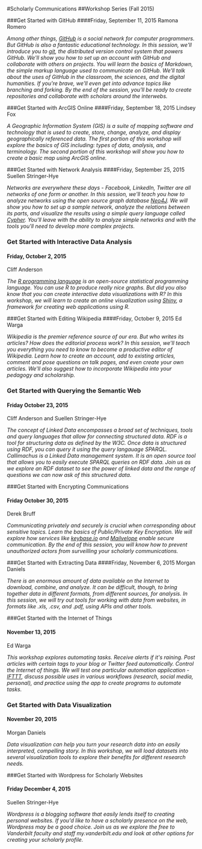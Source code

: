 #Scholarly Communications
##Workshop Series (Fall 2015)

###Get Started with GitHub
####Friday, September 11, 2015
Ramona Romero

*Among other things, [GitHub](https://github.com/) is a social network for computer programmers. But GitHub is also a fantastic educational technology. In this session, we'll introduce you to [git](http://git-scm.com/), the distributed version control system that powers GitHub. We'll show you how to set up an account with GitHub and collaborate with others on projects. You will learn the basics of Markdown, the simple markup language used to communicate on GitHub. We'll talk about the uses of GitHub in the classroom, the sciences, and the digital humanities. If you're brave, we'll even get into advance topics like branching and forking. By the end of the session, you'll be ready to create repositories and collaborate with scholars around the interwebs.*

###Get Started with ArcGIS Online
####Friday, September 18, 2015
Lindsey Fox

*A Geographic Information System (GIS) is a suite of mapping software and technology that is used to create, store, change, analyze, and display geographically referenced data. The first portion of this workshop will explore the basics of GIS including: types of data, analysis, and terminology. The second portion of this workshop will show you how to create a basic map using ArcGIS online.* 

###Get Started with Network Analysis
####Friday, September 25, 2015
Suellen Stringer-Hye

*Networks are everywhere these days - Facebook, LinkedIn, Twitter are all networks of one form or another. In this session, we'll teach you how to analyze networks using the open source graph database [Neo4J](http://www.neo4j.org/). We will show you how to set up a sample network, analyze the relations between its parts, and visualize the results using a simple query language called [Cypher](http://www.neo4j.org/learn/cypher). You'll leave with the ability to analyze simple networks and with the tools you'll need to develop more complex projects.*

### Get Started with Interactive Data Analysis
#### Friday, October 2, 2015
Cliff Anderson

*The [R programming language](http://www.r-project.org/) is an open-source statistical programming language. You can use R to produce really nice graphs. But did you also know that you can create interactive data visualizations with R? In this workshop, we will learn to create an online visualization using [Shiny](http://shiny.rstudio.com/), a framework for creating web applications using R.*

###Get Started with Editing Wikipedia
####Friday, October 9, 2015
Ed Warga

*Wikipedia is the premier reference source of our era. But who writes its articles? How does the editorial process work? In this session, we'll teach you everything you need to know to become a productive editor of Wikipedia. Learn how to create an account, add to existing articles, comment and pose questions on talk pages, and even create your own articles. We'll also suggest how to incorporate Wikipedia into your pedagogy and scholarship.*

### Get Started with Querying the Semantic Web
#### Friday October 23, 2015
Cliff Anderson and Suellen Stringer-Hye

*The concept of Linked Data encompasses a broad set of techniques, tools and query languages that allow for connecting structured data. RDF is a tool for structuring data as defined by the W3C. Once data is structured using RDF, you can query it using the query langauage SPARQL. Callimachus is a Linked Data management system. It is an open source tool that allows you to easily execute SPARQL queries on RDF data. Join us as we explore an RDF dataset to see the power of linked data and the range of questions we can now ask of this structured data.*

###Get Started with Encrypting Communications 
#### Friday October 30, 2015
Derek Bruff

*Communicating privately and securely is crucial when corresponding about sensitive topics. Learn the basics of Public/Private Key Encryption. We will explore how services like [keybase.io](keybase.io/) and [Mailvelope](https://www.mailvelope.com/) enable secure communication. By the end of this session, you will know how to prevent unauthorized actors from surveilling your scholarly communications.*

###Get Started with Extracting Data
####Friday, November 6, 2015
Morgan Daniels

*There is an enormous amount of data available on the Internet to download, combine, and analyze.  It can be difficult, though, to bring together data in different formats, from different sources, for analysis.  In this session, we will try out tools for working with data from websites, in formats like .xls, .csv, and .pdf, using APIs and other tools.*

###Get Started with the Internet of Things
#### November 13, 2015
Ed Warga

*This workshop explores automating tasks. Receive alerts if it's raining. Post articles with certain tags to your blog or Twitter feed automatically. Control the Internet of things. We will test one particular automation application - [IFTTT](https://ifttt.com/), discuss possible uses in various workflows (research, social media, personal), and practice using the app to  create programs to automate tasks.*

### Get Started with Data Visualization
#### November 20, 2015
Morgan Daniels

*Data visualization can help you turn your research data into an easily interpreted, compelling story.  In this workshop, we will load datasets into several visualization tools to explore their benefits for different research needs.*

###Get Started with Wordpress for Scholarly Websites
#### Friday December 4, 2015
Suellen Stringer-Hye

*Wordpress is a blogging software that easily lends itself to creating personal websites. If you'd like to have a scholarly presence on the web, Wordpress may be a good choice. Join us as we explore the free to Vanderbilt faculty and staff my.vanderbilt.edu and look at other options for creating your scholarly profile.*
